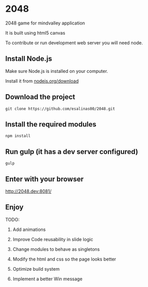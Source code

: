 # 2048
2048 game for mindvalley application

It is built using html5 canvas

To contribute or run development web server you will need node.

## Install Node.js

Make sure Node.js is installed on your computer.

Install it from [nodejs.org/download](http://nodejs.org/download)

## Download the project

```
git clone https://github.com/esalinas00/2048.git
```
## Install the required modules
```
npm install 
```
## Run gulp (it has a dev server configured)
```
gulp 
```
## Enter with your browser
http://2048.dev:8081/

## Enjoy

TODO:

1. Add animations

2. Improve Code reusability in slide logic

3. Change modules to behave as singletons

4. Modify the html and css so the page looks better

5. Optimize build system

6. Implement a better Win message